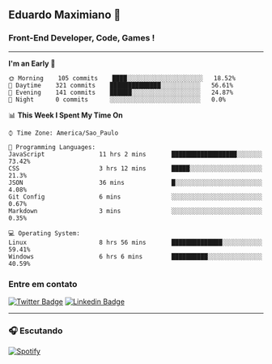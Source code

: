 ## Eduardo Maximiano 👋

### Front-End Developer, Code, Games !

---

<!--START_SECTION:waka-->
**I'm an Early 🐤** 

```text
🌞 Morning    105 commits    ████░░░░░░░░░░░░░░░░░░░░░   18.52% 
🌆 Daytime    321 commits    ██████████████░░░░░░░░░░░   56.61% 
🌃 Evening    141 commits    ██████░░░░░░░░░░░░░░░░░░░   24.87% 
🌙 Night      0 commits      ░░░░░░░░░░░░░░░░░░░░░░░░░   0.0%

```


📊 **This Week I Spent My Time On** 

```text
⌚︎ Time Zone: America/Sao_Paulo

💬 Programming Languages: 
JavaScript               11 hrs 2 mins       ██████████████████░░░░░░░   73.42% 
CSS                      3 hrs 12 mins       █████░░░░░░░░░░░░░░░░░░░░   21.3% 
JSON                     36 mins             █░░░░░░░░░░░░░░░░░░░░░░░░   4.08% 
Git Config               6 mins              ░░░░░░░░░░░░░░░░░░░░░░░░░   0.67% 
Markdown                 3 mins              ░░░░░░░░░░░░░░░░░░░░░░░░░   0.35%

💻 Operating System: 
Linux                    8 hrs 56 mins       ██████████████░░░░░░░░░░░   59.41% 
Windows                  6 hrs 6 mins        ██████████░░░░░░░░░░░░░░░   40.59%

```


<!--END_SECTION:waka-->

### Entre em contato

[![Twitter Badge](https://img.shields.io/badge/-@edmaxi-1ca0f1?style=flat-square&labelColor=1ca0f1&logo=twitter&logoColor=white&link=https://twitter.com/edmaxi)](https://twitter.com/edmaxi)
[![Linkedin Badge](https://img.shields.io/badge/-Eduardo_Maximiano-0077B5?style=flat-square&logo=Linkedin&logoColor=white&link=https://www.linkedin.com/in/maximiano-eduardo)](https://www.linkedin.com/in/maximiano-eduardo)

---

### 🎧 Escutando
[![Spotify](https://novatorem-sandy.vercel.app/api/spotify)](https://open.spotify.com/user/comgigo)
